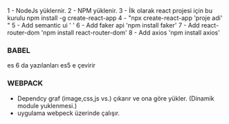 1 - NodeJs yüklernir.
2 - NPM yüklenir. 
3 - İlk olarak react projesi için bu kurulu npm install -g create-react-app
4 - "npx create-react-app 'proje adi' "
5 - Add semantic ui '    <link rel="stylesheet" href="//cdn.jsdelivr.net/npm/semantic-ui@2.4.2/dist/semantic.min.css" />'
6 - Add faker api 'npm install faker'
7 - Add react-router-dom 'npm install react-router-dom'
8 - Add axios 'npm install axios'


### BABEL
es 6 da yazılanları es5 e çevirir

### WEBPACK
- Dependcy graf (image,css,js vs.) çıkarır ve ona göre yükler. (Dinamik module yuklenmesi.)
- uygulama webpeck üzerinde çalışır.